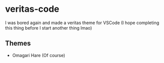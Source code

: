 # veritas-code 

I was bored again and made a veritas theme for VSCode
(I hope completing this thing before I start another thing lmao)

## Themes

<ul>
    <li>Omagari Hare (Of course)</li>
</ul>